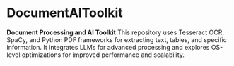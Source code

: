 # DocumentAIToolkit
**Document Processing and AI Toolkit**   This repository uses Tesseract OCR, SpaCy, and Python PDF frameworks for extracting text, tables, and specific information. It integrates LLMs for advanced processing and explores OS-level optimizations for improved performance and scalability.
